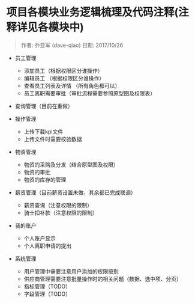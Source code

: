 # 项目各模块业务逻辑梳理及代码注释(注释详见各模块中)

> 作者: 乔亚军 (dave-qiao)
> 日期: 2017/10/26

* 员工管理
  * 添加员工（根据权限区分谁操作） 
  * 编辑员工 （根据权限区分谁操作） 
  * 查看员工列表及详情 （所有角色都可以）
  * 员工离职需要审批（审批流程需要参照原型图及权限表）

* 查询管理（目前在重做）

* 操作管理 
  * 上传下载kpi文件 
  * 上传文件时需要校验数据 

* 物资管理
  * 物资的采购及分发（结合原型图及权限）  
  * 物资的审批  
  * 物资的库存的管理  

* 薪资管理（目前薪资设置未做，其余都已完成联调）
  * 薪资查询（注意权限的限制）  
  * 骑士扣补款（注意权限的限制）  

* 我的账户
  * 个人账户显示  
  * 个人离职申请的提出

* 系统管理
  * 用户管理中需要注意用户添加的权限级别
  * 供应商管理需要注意批量操作时的相关问题（数据、选中项、分页）
  * 指标管理（TODO）
  * 字段管理（TODO）